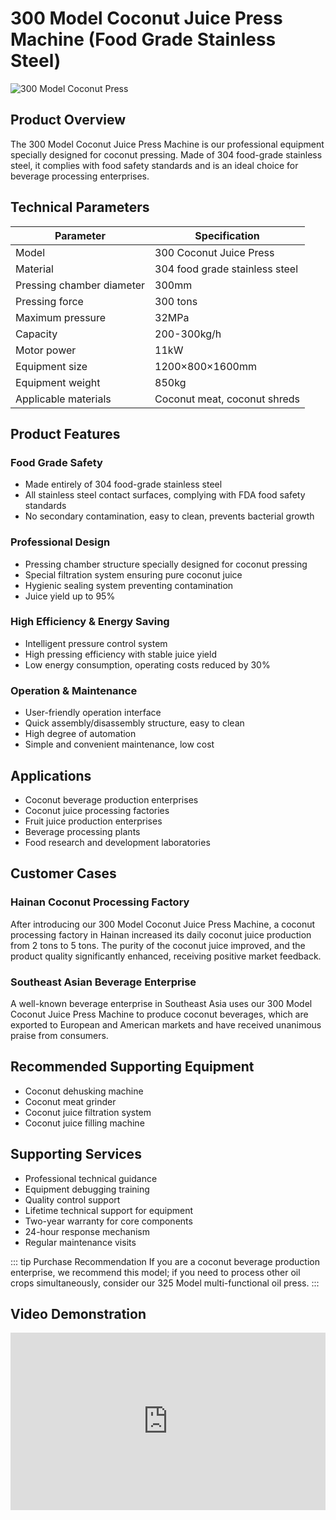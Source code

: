 # 300 Model Coconut Juice Press Machine (Food Grade Stainless Steel)

![300 Model Coconut Press](/images/oil-press-300.svg)

## Product Overview

The 300 Model Coconut Juice Press Machine is our professional equipment specially designed for coconut pressing. Made of 304 food-grade stainless steel, it complies with food safety standards and is an ideal choice for beverage processing enterprises.

## Technical Parameters

| Parameter | Specification |
| --- | --- |
| Model | 300 Coconut Juice Press |
| Material | 304 food grade stainless steel |
| Pressing chamber diameter | 300mm |
| Pressing force | 300 tons |
| Maximum pressure | 32MPa |
| Capacity | 200-300kg/h |
| Motor power | 11kW |
| Equipment size | 1200×800×1600mm |
| Equipment weight | 850kg |
| Applicable materials | Coconut meat, coconut shreds |

## Product Features

### Food Grade Safety
- Made entirely of 304 food-grade stainless steel
- All stainless steel contact surfaces, complying with FDA food safety standards
- No secondary contamination, easy to clean, prevents bacterial growth

### Professional Design
- Pressing chamber structure specially designed for coconut pressing
- Special filtration system ensuring pure coconut juice
- Hygienic sealing system preventing contamination
- Juice yield up to 95%

### High Efficiency & Energy Saving
- Intelligent pressure control system
- High pressing efficiency with stable juice yield
- Low energy consumption, operating costs reduced by 30%

### Operation & Maintenance
- User-friendly operation interface
- Quick assembly/disassembly structure, easy to clean
- High degree of automation
- Simple and convenient maintenance, low cost

## Applications

- Coconut beverage production enterprises
- Coconut juice processing factories
- Fruit juice production enterprises
- Beverage processing plants
- Food research and development laboratories

## Customer Cases

### Hainan Coconut Processing Factory

After introducing our 300 Model Coconut Juice Press Machine, a coconut processing factory in Hainan increased its daily coconut juice production from 2 tons to 5 tons. The purity of the coconut juice improved, and the product quality significantly enhanced, receiving positive market feedback.

### Southeast Asian Beverage Enterprise

A well-known beverage enterprise in Southeast Asia uses our 300 Model Coconut Juice Press Machine to produce coconut beverages, which are exported to European and American markets and have received unanimous praise from consumers.

## Recommended Supporting Equipment

- Coconut dehusking machine
- Coconut meat grinder
- Coconut juice filtration system
- Coconut juice filling machine

## Supporting Services

- Professional technical guidance
- Equipment debugging training
- Quality control support
- Lifetime technical support for equipment
- Two-year warranty for core components
- 24-hour response mechanism
- Regular maintenance visits

::: tip Purchase Recommendation
If you are a coconut beverage production enterprise, we recommend this model; if you need to process other oil crops simultaneously, consider our 325 Model multi-functional oil press.
:::

## Video Demonstration

<div class="video-container">
  <iframe src="https://www.youtube.com/embed/example" frameborder="0" allow="accelerometer; autoplay; clipboard-write; encrypted-media; gyroscope; picture-in-picture" allowfullscreen></iframe>
</div>

<style>
.video-container {
  position: relative;
  padding-bottom: 56.25%;
  height: 0;
  overflow: hidden;
  max-width: 100%;
}
.video-container iframe {
  position: absolute;
  top: 0;
  left: 0;
  width: 100%;
  height: 100%;
}
</style>
